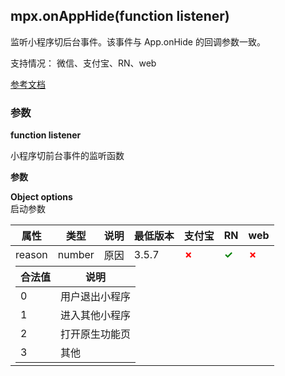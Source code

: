 ## mpx.onAppHide(function listener)

监听小程序切后台事件。该事件与 App.onHide 的回调参数一致。

支持情况： 微信、支付宝、RN、web

[参考文档](https://developers.weixin.qq.com/miniprogram/dev/api/base/app/app-event/wx.onAppHide.html)

### 参数

**function listener**

小程序切前台事件的监听函数

**参数**


**Object options**\
启动参数

<table>
<thead>
		<tr>
			<th>属性</th>
			<th>类型</th>
			<th>说明</th>
			<th>最低版本</th>
			<th>支付宝</th>
			<th>RN</th>
			<th>web</th>
		</tr>
	</thead>
	<tbody>
<tr>
<td>reason</td>
<td>number</td>
<td>原因</td>
<td>3.5.7</td>
<td><span style="color: red; font-weight: bold;">✗</span></td>
<td><span style="color: green; font-weight: bold;">✓</span></td>
<td><span style="color: red; font-weight: bold;">✗</span></td>
</tr>
<tr>
<td colspan="7">
<table style="width: 100%; margin: 0;">
<thead>
<tr>
<th>合法值</th>
<th>说明</th>
</tr>
</thead>
	<tbody>
<tr>
<td>0</td>
<td>用户退出小程序</td>
</tr>
<tr>
<td>1</td>
<td>进入其他小程序</td>
</tr>
<tr>
<td>2</td>
<td>打开原生功能页</td>
</tr>
<tr>
<td>3</td>
<td>其他</td>
</tr>
</tbody>
</table>
</td>
</tr>
	</tbody>
</table>
